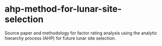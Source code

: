 # ahp-method-for-lunar-site-selection
Source paper and methodology for factor rating analysis using the analytic hierarchy process (AHP) for future lunar site selection.
